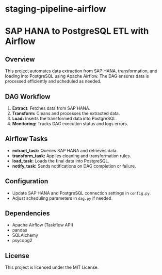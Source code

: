 # staging-pipeline-airflow

# SAP HANA to PostgreSQL ETL with Airflow

## Overview
This project automates data extraction from SAP HANA, transformation, and loading into PostgreSQL using Apache Airflow. The DAG ensures data is processed efficiently and scheduled as needed.

## DAG Workflow
1. **Extract:** Fetches data from SAP HANA.
2. **Transform:** Cleans and processes the extracted data.
3. **Load:** Inserts the transformed data into PostgreSQL.
4. **Monitoring:** Tracks DAG execution status and logs errors.

## Airflow Tasks
- **extract_task:** Queries SAP HANA and retrieves data.
- **transform_task:** Applies cleaning and transformation rules.
- **load_task:** Loads the final data into PostgreSQL.
- **notify_task:** Sends notifications on DAG completion or failure.

## Configuration
- Update SAP HANA and PostgreSQL connection settings in `config.py`.
- Adjust scheduling parameters in `dag.py` if needed.

## Dependencies
- Apache Airflow (Taskflow API)
- pandas
- SQLAlchemy
- psycopg2

## License
This project is licensed under the MIT License.
